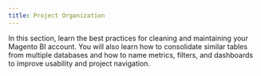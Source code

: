```yaml
---
title: Project Organization
---
```


In this section, learn the best practices for cleaning and maintaining your Magento BI account. You will also learn how to consolidate similar tables from multiple databases and how to name metrics, filters, and dashboards to improve usability and project navigation.
